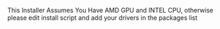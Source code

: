 This Installer Assumes You Have AMD GPU and INTEL CPU, otherwise please edit install script and add your drivers in the packages list
